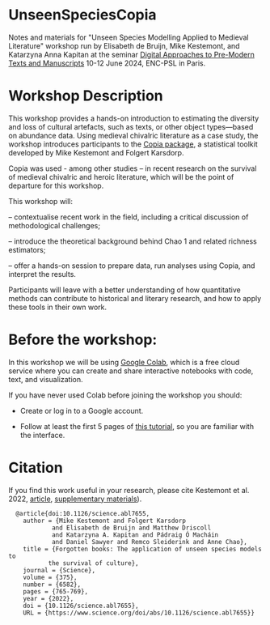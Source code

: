 # UnseenSpeciesCopia
Notes and materials for "Unseen Species Modelling Applied to Medieval Literature" workshop run by Elisabeth de Bruijn, Mike Kestemont, and Katarzyna Anna Kapitan at the seminar [Digital Approaches to Pre-Modern Texts and Manuscripts](https://www.chartes.psl.eu/gazette-chartiste/agenda/digital-approaches-pre-modern-texts-and-manuscripts) 10-12 June 2024, ENC-PSL in Paris. 

# Workshop Description
This workshop provides a hands-on introduction to estimating the diversity and loss of cultural artefacts, such as texts, or other object types—based on abundance data. Using medieval chivalric literature as a case study, the workshop introduces participants to the [Copia package](https://copia.readthedocs.io/en/latest/intro.html), a statistical toolkit developed by Mike Kestemont and Folgert Karsdorp. 

Copia was used - among other studies – in recent research on the survival of medieval chivalric and heroic literature, which will be the point of departure for this workshop.  

This workshop will:

– contextualise recent work in the field, including a critical discussion of methodological challenges;

– introduce the theoretical background behind Chao 1 and related richness estimators;

– offer a hands-on session to prepare data, run analyses using Copia, and interpret the results.

Participants will leave with a better understanding of how quantitative methods can contribute to historical and literary research, and how to apply these tools in their own work.

# Before the workshop:
In this workshop we will be using [Google Colab](​​https://colab.research.google.com/), which  is a free cloud service where you can create and share interactive notebooks with code, text, and visualization.  

If you have never used Colab before joining the workshop you should: 

- Create or log in to a Google account. 

- Follow at least the first 5 pages of [this tutorial](https://www.tutorialspoint.com/google_colab/index.htm), so you are familiar with the interface.

# Citation 
If you find this work useful in your research, please cite Kestemont et al. 2022, [article](https://gwern.net/doc/statistics/survival-analysis/2022-kestemont.pdf), [supplementary materials](https://www.science.org/action/downloadSupplement?doi=10.1126%2Fscience.abl7655&file=science.abl7655_sm.pdf)).

```
  @article{doi:10.1126/science.abl7655,
    author = {Mike Kestemont and Folgert Karsdorp
            and Elisabeth de Bruijn and Matthew Driscoll
            and Katarzyna A. Kapitan and Pádraig Ó Macháin
            and Daniel Sawyer and Remco Sleiderink and Anne Chao},
    title = {Forgotten books: The application of unseen species models to
           the survival of culture},
    journal = {Science},
    volume = {375},
    number = {6582},
    pages = {765-769},
    year = {2022},
    doi = {10.1126/science.abl7655},
    URL = {https://www.science.org/doi/abs/10.1126/science.abl7655}}
```
